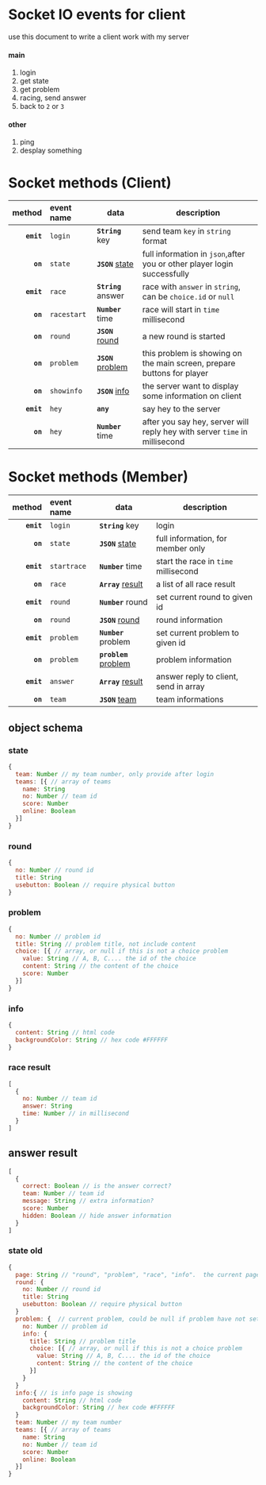 # Socket IO events for client
use this document to write a client work with my server  

#### main
1. login
2. get state
3. get problem
4. racing, send answer
5. back to `2` or `3`

#### other
1. ping
2. desplay something


# Socket methods (Client)

|method|event name|data|description|
|-----:|:---------|----|-----------|
|__`emit`__|`login`|__`String`__ key|send team `key` in `string` format|
|__`on`__|`state`|__`JSON`__ [state](#state)|full information in `json`,after you or other player login successfully|
|__`emit`__|`race`|__`String`__ answer|race with `answer` in `string`, can be `choice.id` or `null`|
|__`on`__|`racestart`|__`Number`__ time|race will start in `time` millisecond|
|__`on`__|`round`|__`JSON`__ [round](#round)|a new round is started|
|__`on`__|`problem`|__`JSON`__ [problem](#problem)|this problem is showing on the main screen, prepare buttons for player|
|__`on`__|`showinfo`|__`JSON`__ [info](#info)| the server want to display some information on client|
|__`emit`__|`hey`|__`any`__| say hey to the server|
|__`on`__|`hey`|__`Number`__ time| after you say hey, server will reply hey with server `time` in millisecond|

# Socket methods (Member)
|method|event name|data|description|
|-----:|:---------|----|-----------|
|__`emit`__|`login`|__`String`__ key|login|
|__`on`__|`state`|__`JSON`__ [state](#state)|full information, for member only|
|__`emit`__|`startrace`|__`Number`__ time|start the race in `time` millisecond|
|__`on`__|`race`|__`Array`__ [result](#race_result)|a list of all race result|
|__`emit`__|`round`|__`Number`__ round|set current round to given id|
|__`on`__|`round`|__`JSON`__ [round](#round)|round information|
|__`emit`__|`problem`|__`Number`__ problem|set current problem to given id|
|__`on`__|`problem`|__`problem`__ [problem](#problem)|problem information|
|__`emit`__|`answer`|__`Array`__ [result](#answer_result)|answer reply to client, send in array|
|__`on`__|`team`|__`JSON`__ [team](#state)|team informations|



## object schema
### state
``` javascript
{
  team: Number // my team number, only provide after login
  teams: [{ // array of teams
    name: String
    no: Number // team id
    score: Number
    online: Boolean
  }]
}

```
### round
```javascript
{
  no: Number // round id
  title: String
  usebutton: Boolean // require physical button
}
```

### problem
``` javascript
{
  no: Number // problem id
  title: String // problem title, not include content
  choice: [{ // array, or null if this is not a choice problem
    value: String // A, B, C.... the id of the choice
    content: String // the content of the choice
    score: Number
  }]
}
```

### info
``` javascript
{
  content: String // html code
  backgroundColor: String // hex code #FFFFFF
}
```

### race result
``` javascript
[
  {
    no: Number // team id
    answer: String
    time: Number // in millisecond
  }
]
```

## answer result
``` javascript
[
  {
    correct: Boolean // is the answer correct?
    team: Number // team id
    message: String // extra information?
    score: Number
    hidden: Boolean // hide answer information
  }
]
```


### state old
``` javascript
{
  page: String // "round", "problem", "race", "info".  the current page need to be show
  round: {
    no: Number // round id
    title: String
    usebutton: Boolean // require physical button
  }
  problem: {  // current problem, could be null if problem have not set yet
    no: Number // problem id
    info: {
      title: String // problem title
      choice: [{ // array, or null if this is not a choice problem
        value: String // A, B, C.... the id of the choice
        content: String // the content of the choice
      }]
    }
  }
  info:{ // is info page is showing
    content: String // html code
    backgroundColor: String // hex code #FFFFFF
  }
  team: Number // my team number
  teams: [{ // array of teams
    name: String
    no: Number // team id
    score: Number
    online: Boolean
  }]
}